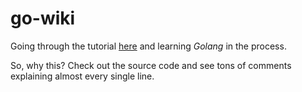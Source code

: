 # go-wiki

Going through the tutorial [here](http://golang.org/doc/articles/wiki/) and learning *Golang* in the process.

So, why this? Check out the source code and see tons of comments explaining almost every single line.